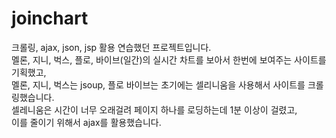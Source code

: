# joinchart

크롤링, ajax, json, jsp 활용 연습했던 프로젝트입니다.<br/>
멜론, 지니, 벅스, 플로, 바이브(일간)의 실시간 차트를 보아서 한번에 보여주는 사이트를 기획했고,<br/>
멜론, 지니, 벅스는 jsoup, 플로 바이브는 초기에는 셀리니움을 사용해서 사이트를 크롤링했습니다.<br/>
셀레니움은 시간이 너무 오래걸려 페이지 하나를 로딩하는데 1분 이상이 걸렸고, <br/>
이를 줄이기 위해서 ajax를 활용했습니다.<br/>

